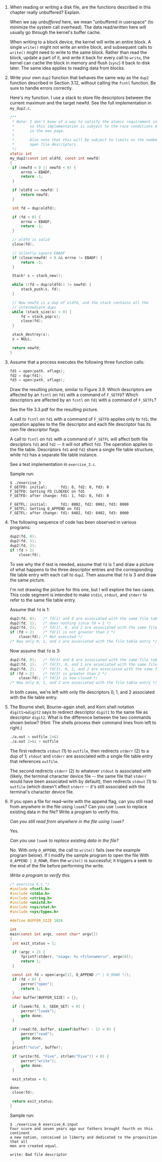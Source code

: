 1. When reading or writing a disk file, are the functions described in this
   chapter really unbuffered? Explain.

   When we say *unbuffered* here, we mean "unbuffered in userspace" (to
   minimize the system call overhead).  The data read/written here will
   usually go through the kernel's buffer cache.
   
   When writing to a block device, the kernel will write an entire block.
   A single `write()` might not write an entire block, and subsequent calls
   to `write()` might need to write to the same block.  Rather than read the
   block, update a part of it, and write it back for every call to `write`,
   the kernel can cache the block in memory and flush (`sync`) it back to
   disk later.  The same idea applies to reading data from blocks.

2. Write your own `dup2` function that behaves the same way as the `dup2`
   function described in Section 3.12, without calling the `fcntl` function.
   Be sure to handle errors correctly.

   Here's my function.  I use a stack to store file descriptors between
   the current maximum and the target newfd.  See the full implementation
   in `my_dup2.c`.

   ```c
   /**
    * Note: I don't know of a way to satisfy the atomic requirement in userspace,
    *       so this implementation is subject to the race conditions mentioned
    *       in the man page.
    *
    *       Also note that this will be subject to limits on the number of
    *       open file descriptors.
    */
   static int
   my_dup2(const int oldfd, const int newfd)
   {
   	if (newfd < 0 || newfd < 0) {
   		errno = EBADF;
   		return -1;
   	}
   
   	if (oldfd == newfd) {
   		return newfd;
   	}
   
   	int fd = dup(oldfd);
   
   	if (fd < 0) {
   		errno = EBADF;
   		return -1;
   	}
   
   	// oldfd is valid
   	close(fd);
   
   	// Silently ignore EBADF
   	if (close(newfd) < 0 && errno != EBADF) {
   		return -1;
   	}
   
   	Stack* s = stack_new();
   
   	while ((fd = dup(oldfd)) != newfd) {
   		stack_push(s, fd);
   	}
   
   	// Now newfd is a dup of oldfd, and the stack contains all the
   	// intermediate dups
   	while (stack_size(s) > 0) {
   		fd = stack_pop(s);
   		close(fd);
   	}
   
   	stack_destroy(s);
   	s = NULL;
   
   	return newfd;
   }
   ```

3. Assume that a process executes the following three function calls:

   ```c
   fd1 = open(path, oflags);
   fd2 = dup(fd1);
   fd3 = open(path, oflags);
   ```

   Draw the resulting picture, similar to Figure 3.9. Which descriptors are
   affected by an `fcntl` on `fd1` with a command of `F_SETFD`? Which
   descriptors are affected by an `fcntl` on `fd1` with a command of `F_SETFL`?

   See the file 3.3.pdf for the resulting picture.

   A call to `fcntl` on `fd1` with a command of `F_SETFD` applies only to
   `fd1`; the operation applies to the file descriptor and each file descriptor
   has its own file descriptor flags.

   A call to `fcntl` on `fd1` with a command of `F_SETFL` will affect both
   file desciptors `fd1` and `fd2` -- it will not affect `fd3`.  The operation
   applies to the file table. Descriptors `fd1` and `fd2` share a single file
   table structure, while `fd3` has a separate file table instance.

   See a test implementation in `exercise_3.c`.

   Sample run:

   ```
   $ ./exercise_3
   F_GETFD: initial:      fd1: 0, fd2: 0, fd3: 0
   F_SETFD: Setting FD_CLOEXEC on fd1
   F_GETFD: after change: fd1: 1, fd2: 0, fd3: 0
   
   F_GETFL: initial:      fd1: 8002, fd2: 8002, fd3: 8000
   F_SETFL: Setting O_APPEND on fd1
   F_GETFL: after change: fd1: 8402, fd2: 8402, fd3: 8000
   ```

4. The following sequence of code has been observed in various programs:

   ```c
   dup2(fd, 0);
   dup2(fd, 1);
   dup2(fd, 2);
   if (fd > 2)
       close(fd);
   ```

   To see why the if test is needed, assume that `fd` is 1 and draw a picture
   of what happens to the three descriptor entries and the corresponding file
   table entry with each call to `dup2`. Then assume that `fd` is 3 and draw
   the same picture.

   I'm not drawing the picture for this one, but I will explore the two
   cases.  This code segment is intended to make `stdin`, `stdout`, and
   `stderr` to refer to the same file table entry.

   Assume that `fd` is 1:

   ```c
   dup2(fd, 0);   /* fd(1) and 0 are associated with the same file table entry */
   dup2(fd, 1);   /* does nothing since fd = 1 */
   dup2(fd, 2);   /* fd(1), 0, and 2 are associated with the same file table entry */
   if (fd > 2)    /* fd(1) is not greater than 2 */
       close(fd); /* Not executed */
   /* Now only 0, 1, and 2 are associated with the file table entry */
   ```
   
   Now assume that `fd` is 3:
   
   ```c
   dup2(fd, 0);   /* fd(3) and 0 are associated with the same file table entry */
   dup2(fd, 1);   /* fd(3), 0, and 1 are associated with the same file table entry */
   dup2(fd, 2);   /* fd(3), 0, 1, and 2 are associated with the same file table entry */
   if (fd > 2)    /* fd(3) is greater than 2 */
       close(fd); /* fd(3) is now closed */
   /* Now only 0, 1, and 2 are associated with the file table entry */
   ```

   In both cases, we're left with only file descriptors 0, 1, and 2 associated
   with the file table entry.

5. The Bourne shell, Bourne-again shell, and Korn shell notation
   `digit1>&digit2` says to redirect descriptor `digit1` to the same file as
   descriptor `digit2`. What is the difference between the two commands shown
   below? (Hint: The shells process their command lines from left to right.)

   ```bash
   ./a.out > outfile 2>&1
   ./a.out 2>&1 > outfile
   ```
   
   The first redirects `stdout` (1) to `outfile`, then redirects `stderr` (2)
   to a dup of 1; `stdout` and `stderr` are associated with a single file
   table entry that references `outfile`.
   
   The second redirects `stderr` (2) to whatever `stdout` is associated
   with (likely, the terminal character device file -- the same file that
   `stderr` would have been associated with by default), then redirects
   `stdout` (1) to `outfile` (which doesn't affect `stderr` -- it's still
   associated with the terminal's character device file.

6. If you open a file for read–write with the append flag, can you still read
   from anywhere in the file using `lseek`? Can you use `lseek` to replace
   existing data in the file? Write a program to verify this.

   _Can you still read from anywhere in the file using `lseek`?_

   Yes.

   _Can you use `lseek` to replace existing data in the file?_

   No.  With only `O_APPEND`, the call to `write()` fails (see the example
   program below).  If I modify the sample program to open the file With
   `O_APPEND | O_RDWR`, then the `write()` is successful; it triggers a seek
   to the end of the file before performing the write.

   _Write a program to verify this._

   ```c
   /* exercise_6.c */
   #include <fcntl.h>
   #include <stdio.h>
   #include <string.h>
   #include <unistd.h>
   #include <sys/stat.h>
   #include <sys/types.h>
   
   #define BUFFER_SIZE 1024
   
   int
   main(const int argc, const char* argv[])
   {
   	int exit_status = 1;
   
   	if (argc < 2) {
   		fprintf(stderr, "usage: %s <filename>\n", argv[0]);
   		return 1;
   	}
   
   	const int fd = open(argv[1], O_APPEND /* | O_RDWR */);
   	if (fd < 0) {
   		perror("open");
   		return 1;
   	}
   	char buffer[BUFFER_SIZE] = {};
   
   	if (lseek(fd, 0, SEEK_SET) < 0) {
   		perror("lseek");
   		goto done;
   	}
   
   	if (read(fd, buffer, sizeof(buffer) - 1) < 0) {
   		perror("read");
   		goto done;
   	}
   	printf("%s\n", buffer);
   
   	if (write(fd, "Five", strlen("Five")) < 0) {
   		perror("write");
   		goto done;
   	}
   
   	exit_status = 0;
   
   done:
   	close(fd);
   
   	return exit_status;
   }
   ```

   Sample run:

   ```
   $ ./exercise_6 exercise_6.input
   Four score and seven years ago our fathers brought fourth on this continent
   a new nation, conceived in liberty and dedicated to the proposition that all
   men are created equal.
    
   write: Bad file descriptor
   ```

